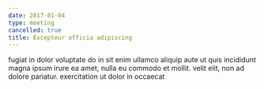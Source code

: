 ```yaml
---
date: 2017-01-04
type: meeting
cancelled: true
title: Excepteur officia adipiscing
---
```

fugiat in dolor voluptate do in sit enim ullamco aliquip aute ut quis incididunt magna ipsum irure ea amet, nulla eu commodo et mollit. velit elit, non ad dolore pariatur. exercitation ut dolor in occaecat